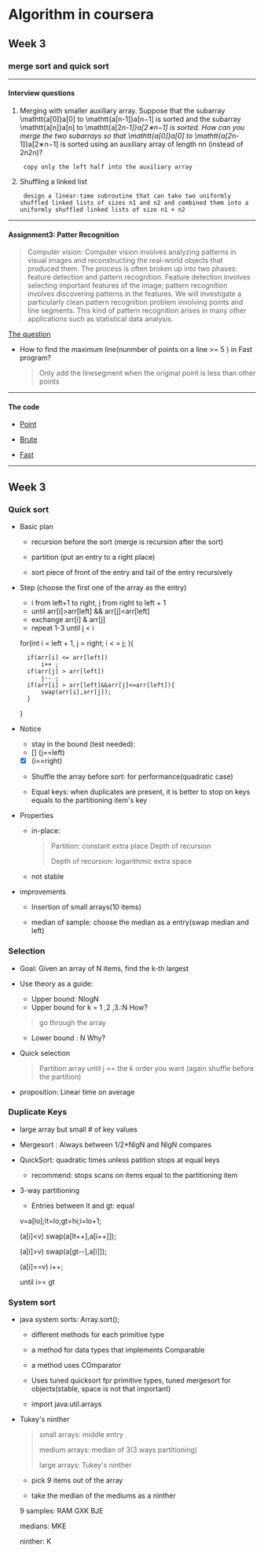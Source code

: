 # Algorithm in coursera

<h2 id = "3">Week 3 </h2>

### merge sort and quick sort

---------------------------------------
#### Interview questions 
1. Merging with smaller auxiliary array. Suppose that the subarray \mathtt{a[0]}a[0] to \mathtt{a[n-1]}a[n−1] is sorted and the subarray \mathtt{a[n]}a[n] to \mathtt{a[2*n-1]}a[2∗n−1] is sorted. How can you merge the two subarrays so that \mathtt{a[0]}a[0] to \mathtt{a[2*n-1]}a[2∗n−1] is sorted using an auxiliary array of length nn (instead of 2n2n)?

		copy only the left half into the auxiliary array
2. Shuffling a linked list

		design a linear-time subroutine that can take two uniformly shuffled linked lists of sizes n1 and n2 and combined them into a uniformly shuffled linked lists of size n1 + n2

-------------------------------------
#### Assignment3: Patter Recognition

> Computer vision: 
> Computer vision involves analyzing patterns in visual images and reconstructing the real-world objects that produced them. The process is often broken up into two phases: feature detection and pattern recognition. Feature detection involves selecting important features of the image; pattern recognition involves discovering patterns in the features. We will investigate a particularly clean pattern recognition problem involving points and line segments. This kind of pattern recognition arises in many other applications such as statistical data analysis.

[The question](http://coursera.cs.princeton.edu/algs4/assignments/collinear.html)

* How to find the maximum line(nunmber of points on a line >= 5 ) in Fast program?

	> Only add the linesegment when the original point is less than other points

----------------------	
#### The code

* [Point](https://github.com/dehezhang2/algorithm/blob/master/Sort/Patter%20Recognition/Point.java)

* [Brute](https://github.com/dehezhang2/algorithm/blob/master/Sort/Patter%20Recognition/BruteCollinearPoints.java)

* [Fast](https://github.com/dehezhang2/algorithm/blob/master/Sort/Patter%20Recognition/FastCollinearPoints.java)

----------------------------------------------
<h2 id = "3">Week 3 </h2>

### Quick sort

* Basic plan

  * recursion before the sort (merge is recursion after the sort) 
  
  * partition (put an entry to a right place) 

  * sort piece of front of the entry and tail of the entry recursively

* Step (choose the first one of the array as the entry)
	
	* i from left+1 to right, j from right to left + 1
	* until arr[i]>arr[left] && arr[j]<arr[left]
	* exchange arr[i] & arr[j] 
	* repeat 1-3 until j < i


	for(int i = left + 1, j = right; i < = j; ){

		if(arr[i] <= arr[left])
			i++	;	
		if(arr[j] > arr[left])
			j-- ;
		if(arr[i] > arr[left]&&arr[j]<=arr[left]){
			swap(arr[i],arr[j]);
		}
	}

* Notice

	* stay in the bound (test needed):
	- [] (j==left)
	- [x] (i==right)
	
	* Shuffle the array before sort: for performance(quadratic case)
	
	* Equal keys: when duplicates are present, it is better to stop on keys equals to the partitioning item's key

* Properties

	* in-place: 
	
		> Partition: constant extra place Depth of recursion
		>
		> Depth of recursion: logarithmic extra space

	* not stable
	
* improvements

	* Insertion of small arrays(10 items)

	* median of sample: choose the median as a entry(swap median and left)

### Selection

* Goal: Given an array of N items, find the k-th largest

* Use theory as a guide:

	* Upper bound: NlogN
	* Upper bound for k = 1 ,2 ,3.:N How?
	> go through the array
	
	* Lower bound : N Why?

* Quick selection 
	> Partition array until j == the k order you want (again shuffle before the partition)

* proposition: Linear time on average

### Duplicate Keys

* large array but small # of key values

* Mergesort : Always between 1/2*NlgN and NlgN compares

* QuickSort: quadratic times unless patition stops at equal keys

	* recommend: stops scans on items equal to the partitioning item
	
* 3-way partitioning
	* Entries between lt and gt: equal

	v=a[lo];lt=lo;gt=hi;i=lo+1;
	
	(a[i]<v) swap(a[lt++],a[i++]]);
	
	(a[i]>v) swap(a[gt--],a[i]]);

	(a[i]==v) i++;
	
	until i>= gt

### System sort

* java system sorts: Array.sort();

	* different methods for each primitive type
	
	* a method for data types that implements Comparable
	
	* a method uses COmparator
	
	* Uses tuned quicksort fpr primitive types, tuned mergesort for objects(stable, space is not that important)
	
	* import java.util.arrays
	
* Tukey's ninther

	> small arrays: middle entry
	>
	> medium arrays: median of 3(3 ways partitioning)
	> 
	> large arrays: Tukey's ninther
	
	* pick 9 items out of the array
	
	* take the median of the mediums as a ninther

	9 samples: RAM GXK BJE
	

	medians: MKE

	ninther: K


	